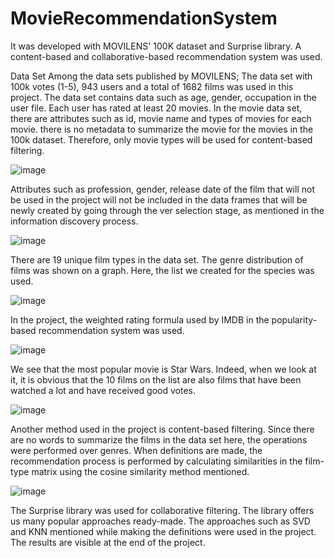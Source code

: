 # MovieRecommendationSystem
It was developed with MOVILENS' 100K dataset and Surprise library. A content-based and collaborative-based recommendation system was used.

Data Set
Among the data sets published by MOVILENS; The data set with 100k votes (1-5), 943 users and a total of 1682 films was used in this project. The data set contains data such as age, gender, occupation in the user file. Each user has rated at least 20 movies. In the movie data set, there are attributes such as id, movie name and types of movies for each movie. there is no metadata to summarize the movie for the movies in the 100k dataset. 
Therefore, only movie types will be used for content-based filtering.

![image](https://user-images.githubusercontent.com/58533563/187210268-d87cd2d1-e77d-4374-ac8c-abbe973b1c7e.png)

Attributes such as profession, gender, release date of the film that will not be used in the project will not be included in the data frames that will be newly created by going through the ver selection stage, as mentioned in the information discovery process.

![image](https://user-images.githubusercontent.com/58533563/187210379-69631b7b-95f5-4b4d-a5e3-48719c348ccc.png)


There are 19 unique film types in the data set. The genre distribution of films was shown on a graph. Here, the list we created for the species was used.


![image](https://user-images.githubusercontent.com/58533563/187210563-a638b9d7-eab2-444f-b086-57a4c8e7b297.png)


In the project, the weighted rating formula used by IMDB in the popularity-based recommendation system was used.


![image](https://user-images.githubusercontent.com/58533563/187210707-a5c3060f-b1dc-4796-ba1c-e0acf666773a.png)


We see that the most popular movie is Star Wars. Indeed, when we look at it, it is obvious that the 10 films on the list are also films that have been watched a lot and have received good votes.

![image](https://user-images.githubusercontent.com/58533563/187210747-2ca0427e-e6fd-4b45-b52a-231a9e7c0323.png)

Another method used in the project is content-based filtering. Since there are no words to summarize the films in the data set here, the operations were performed over genres. When definitions are made, the recommendation process is performed by calculating similarities in the film-type matrix using the cosine similarity method mentioned.


![image](https://user-images.githubusercontent.com/58533563/187211008-0235c67a-e7f5-4091-a08f-070e3b9b8bdf.png)


The Surprise library was used for collaborative filtering. The library offers us many popular approaches ready-made. The approaches such as SVD and KNN mentioned while making the definitions were used in the project. The results are visible at the end of the project.
